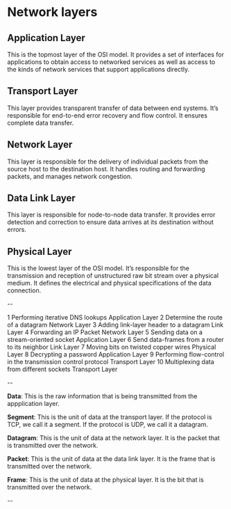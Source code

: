 # Network layers

## Application Layer

This is the topmost layer of the OSI model. It provides a set of interfaces for applications to obtain access to networked services as well as access to the kinds of network services that support applications directly.

## Transport Layer

This layer provides transparent transfer of data between end systems. It’s responsible for end-to-end error recovery and flow control. It ensures complete data transfer.

## Network Layer

This layer is responsible for the delivery of individual packets from the source host to the destination host. It handles routing and forwarding packets, and manages network congestion.

## Data Link Layer

This layer is responsible for node-to-node data transfer. It provides error detection and correction to ensure data arrives at its destination without errors.

## Physical Layer

This is the lowest layer of the OSI model. It’s responsible for the transmission and reception of unstructured raw bit stream over a physical medium. It defines the electrical and physical specifications of the data connection.

--

1 Performing iterative DNS lookups                              Application Layer
2 Determine the route of a datagram                             Network Layer
3 Adding link-layer header to a datagram                        Link Layer
4 Forwarding an IP Packet                                       Network Layer
5 Sending data on a stream-oriented socket                      Application Layer
6 Send data-frames from a router to its neighbor                Link Layer
7 Moving bits on twisted copper wires                           Physical Layer
8 Decrypting a password                                         Application Layer
9 Performing flow-control in the transmission control protocol  Transport Layer
10 Multiplexing data from different sockets                     Transport Layer

--

**Data**: This is the raw information that is being transmitted from the appplication layer.

**Segment**: This is the unit of data at the transport layer. If the protocol is TCP, we call it a segment. If the protocol is UDP, we call it a datagram.

**Datagram**: This is the unit of data at the network layer. It is the packet that is transmitted over the network.

**Packet**: This is the unit of data at the data link layer. It is the frame that is transmitted over the network.

**Frame**: This is the unit of data at the physical layer. It is the bit that is transmitted over the network.

--
